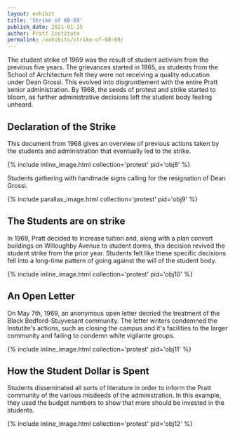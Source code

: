 ```yaml
---
layout: exhibit
title: 'Strike of 68-69'
publish_date: 2021-01-15
author: Pratt Institute
permalink: /exhibits/strike-of-68-69/
---
```


The student strike of 1969 was the result of student activism from the previous five years. The grievances started in 1965, as students from the School of Architecture felt they were not receiving a quality education under Dean Grossi. This evolved into disgruntlement with the entire Pratt senior administration. By 1968, the seeds of protest and strike started to bloom, as further administrative decisions left the student body feeling unheard.

## Declaration of the Strike

This document from 1968 gives an overview of previous actions taken by the students and administration that eventually led to the strike.

{% include inline_image.html collection='protest' pid='obj8' %}

Students gathering with handmade signs calling for the resignation of Dean Grossi.

{% include parallax_image.html collection='protest' pid='obj9' %}

## The Students are on strike

In 1969, Pratt decided to increase tuition and, along with a plan convert buildings on Willoughby Avenue to student dorms, this decision revived the student strike from the prior year. Students felt like these specific decisions fell into a long-time pattern of going against the will of the student body.

{% include inline_image.html collection='protest' pid='obj10' %}

## An Open Letter

On May 7th, 1969, an anonymous open letter decried the treatment of the Black
Bedford–Stuyvesant community. The letter writers condemned the Instutite's actions, such as closing the campus and it's facilities to the larger community and failing to condemn white vigilante groups.

{% include inline_image.html collection='protest' pid='obj11' %}

## How the Student Dollar is Spent

Students disseminated all sorts of literature in order to inform the Pratt community of the various misdeeds of the administration. In this example, they used the budget numbers to show that more should be invested in the students.

{% include inline_image.html collection='protest' pid='obj12' %}
